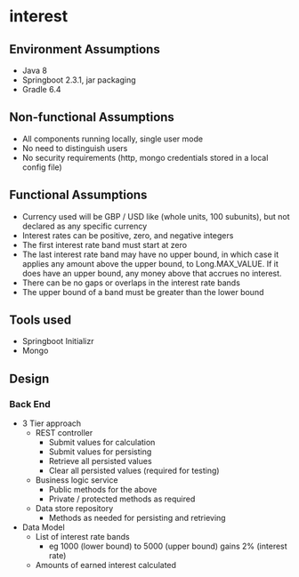 # interest

## Environment Assumptions

* Java 8
* Springboot 2.3.1, jar packaging
* Gradle 6.4

## Non-functional Assumptions

* All components running locally, single user mode
* No need to distinguish users
* No security requirements (http, mongo credentials stored in a local config file)

## Functional Assumptions

* Currency used will be GBP / USD like (whole units, 100 subunits), but not declared as any specific currency
* Interest rates can be positive, zero, and negative integers
* The first interest rate band must start at zero
* The last interest rate band may have no upper bound, in which case it applies any amount above the upper bound, to Long.MAX_VALUE. If it does have an upper bound, any money above that accrues no interest.
* There can be no gaps or overlaps in the interest rate bands
* The upper bound of a band must be greater than the lower bound

## Tools used

* Springboot Initializr
* Mongo

## Design

### Back End

* 3 Tier approach
  * REST controller
    * Submit values for calculation
    * Submit values for persisting
    * Retrieve all persisted values
    * Clear all persisted values (required for testing)
  * Business logic service
    * Public methods for the above
    * Private / protected methods as required
  * Data store repository
    * Methods as needed for persisting and retrieving
* Data Model
  * List of interest rate bands
    * eg 1000 (lower bound) to 5000 (upper bound) gains 2% (interest rate) 
  * Amounts of earned interest calculated  